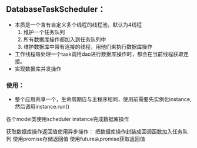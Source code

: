 ## DatabaseTaskScheduler：
* 本质是一个含有自定义多个线程的线程池，默认为4线程
    1. 维护一个任务队列
    2. 所有数据库操作都加入到任务队列中
    3. 维护数据库中带有连接的线程，用他们来执行数据库操作
* 工作线程每处理一个task调用dao进行数据库操作时，都会在当前线程获取连接。
* 实现数据库并发操作

### 使用：
* 整个应用共享一个，生命周期应与主程序相同，使用前需要先实例化instance,然后调用instance.run()

各个model类使用scheduler instance完成数据库操作

获取数据库操作返回值使用异步操作：
    把数据库操作封装成回调函数加入任务队列
    使用promise存储返回值
    使用future从promise获取返回值

